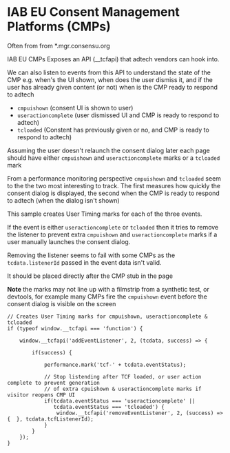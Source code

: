 # IAB EU Consent Management Platforms (CMPs)

Often from from *.mgr.consensu.org

IAB EU CMPs Exposes an API (__tcfapi) that adtech vendors can hook into. 

We can also listen to events from this API to understand the state of the CMP e.g. when's the UI shown, when does the user dismiss it, and if the user has already given content (or not) when is the CMP ready to respond to adtech

- `cmpuishown` (consent UI is shown to user)
- `useractioncomplete` (user dismissed UI and CMP is ready to respond to adtech)
- `tcloaded` (Constent has previously given or no, and CMP is ready to respond to adtech)

Assuming the user doesn't relaunch the consent dialog later each page should have either `cmpuishown` and `useractioncomplete` marks or a `tcloaded` mark

From a performance monitoring perspective `cmpuishown` and `tcloaded` seem to the the two most interesting to track. The first measures how quickly the consent dialog is displayed, the second when the CMP is ready to respond to adtech (when the dialog isn't shown)

This sample creates User Timing marks for each of the three events.

If the event is either `useractioncomplete` or `tcloaded` then it tries to remove the listener to prevent extra `cmpuishown` and `useractioncomplete` marks if a user manually launches the consent dialog. 

Removing the listener seems to fail with some CMPs as the `tcdata.listenerId` passed in the event data isn't valid.

It should be placed directly after the CMP stub in the page

**Note** the marks may not line up with a filmstrip from a synthetic test, or devtools, for example many CMPs fire the `cmpuishown` event before the consent dialog is visible on the screen

```
// Creates User Timing marks for cmpuishown, useractioncomplete & tcloaded
if (typeof window.__tcfapi === 'function') {
    
    window.__tcfapi('addEventListener', 2, (tcdata, success) => { 

        if(success) { 

            performance.mark('tcf-' + tcdata.eventStatus); 

            // Stop listending after TCF loaded, or user action complete to prevent generation
            // of extra cpuishown & useractioncomplete marks if visitor reopens CMP UI
            if(tcdata.eventStatus === 'useractioncomplete' || 
               tcdata.eventStatus === 'tcloaded') {
                window.__tcfapi('removeEventListener', 2, (success) => {  }, tcdata.tcfListenerId);
            }
        }
    });
}
```